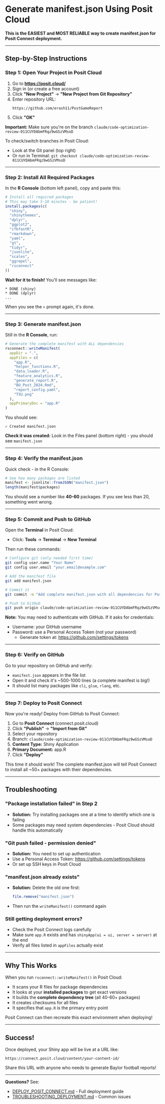 # Generate manifest.json Using Posit Cloud

**This is the EASIEST and MOST RELIABLE way to create manifest.json for Posit Connect deployment.**

---

## Step-by-Step Instructions

### Step 1: Open Your Project in Posit Cloud

1. Go to **https://posit.cloud/**
2. Sign in (or create a free account)
3. Click **"New Project"** → **"New Project from Git Repository"**
4. Enter repository URL:
   ```
   https://github.com/erash11/PostGameReport
   ```
5. Click **"OK"**

**Important:** Make sure you're on the branch `claude/code-optimization-review-011CUYDAbmFRqz9wGSzVMsoD`

To check/switch branches in Posit Cloud:
- Look at the Git panel (top right)
- Or run in Terminal: `git checkout claude/code-optimization-review-011CUYDAbmFRqz9wGSzVMsoD`

---

### Step 2: Install All Required Packages

In the **R Console** (bottom left panel), copy and paste this:

```r
# Install all required packages
# This may take 5-10 minutes - be patient!
install.packages(c(
  "shiny",
  "shinythemes",
  "dplyr",
  "ggplot2",
  "cfbfastR",
  "rmarkdown",
  "yaml",
  "gt",
  "tidyr",
  "jsonlite",
  "scales",
  "ggrepel",
  "rsconnect"
))
```

**Wait for it to finish!** You'll see messages like:
```
* DONE (shiny)
* DONE (dplyr)
...
```

When you see the `>` prompt again, it's done.

---

### Step 3: Generate manifest.json

Still in the **R Console**, run:

```r
# Generate the complete manifest with ALL dependencies
rsconnect::writeManifest(
  appDir = ".",
  appFiles = c(
    "app.R",
    "helper_functions.R",
    "data_loader.R",
    "feature_analytics.R",
    "generate_report.R",
    "BU_Post_2024.Rmd",
    "report_config.yaml",
    "TSU.png"
  ),
  appPrimaryDoc = "app.R"
)
```

You should see:
```
✓ Created manifest.json
```

**Check it was created:** Look in the Files panel (bottom right) - you should see `manifest.json`

---

### Step 4: Verify the manifest.json

Quick check - in the R Console:

```r
# See how many packages are listed
manifest <- jsonlite::fromJSON("manifest.json")
length(manifest$packages)
```

You should see a number like **40-60** packages. If you see less than 20, something went wrong.

---

### Step 5: Commit and Push to GitHub

Open the **Terminal** in Posit Cloud:
- Click: **Tools** → **Terminal** → **New Terminal**

Then run these commands:

```bash
# Configure git (only needed first time)
git config user.name "Your Name"
git config user.email "your.email@example.com"

# Add the manifest file
git add manifest.json

# Commit it
git commit -m "Add complete manifest.json with all dependencies for Posit Connect"

# Push to GitHub
git push origin claude/code-optimization-review-011CUYDAbmFRqz9wGSzVMsoD
```

**Note:** You may need to authenticate with GitHub. If it asks for credentials:
- Username: your GitHub username
- Password: use a Personal Access Token (not your password)
  - Generate token at: https://github.com/settings/tokens

---

### Step 6: Verify on GitHub

Go to your repository on GitHub and verify:
- `manifest.json` appears in the file list
- Open it and check it's ~500-1000 lines (a complete manifest is big!)
- It should list many packages like `cli`, `glue`, `rlang`, etc.

---

### Step 7: Deploy to Posit Connect

Now you're ready! Deploy from GitHub to Posit Connect:

1. Go to **Posit Connect** (connect.posit.cloud)
2. Click **"Publish"** → **"Import from Git"**
3. Select your repository
4. Branch: `claude/code-optimization-review-011CUYDAbmFRqz9wGSzVMsoD`
5. **Content Type:** Shiny Application
6. **Primary Document:** app.R
7. Click **"Deploy"**

This time it should work! The complete manifest.json will tell Posit Connect to install all ~50+ packages with their dependencies.

---

## Troubleshooting

### "Package installation failed" in Step 2
- **Solution:** Try installing packages one at a time to identify which one is failing
- Some packages may need system dependencies - Posit Cloud should handle this automatically

### "Git push failed - permission denied"
- **Solution:** You need to set up authentication
- Use a Personal Access Token: https://github.com/settings/tokens
- Or set up SSH keys in Posit Cloud

### "manifest.json already exists"
- **Solution:** Delete the old one first:
  ```r
  file.remove("manifest.json")
  ```
- Then run the `writeManifest()` command again

### Still getting deployment errors?
- Check the Posit Connect logs carefully
- Make sure `app.R` exists and has `shinyApp(ui = ui, server = server)` at the end
- Verify all files listed in `appFiles` actually exist

---

## Why This Works

When you run `rsconnect::writeManifest()` in Posit Cloud:
- It scans your R files for package dependencies
- It looks at your **installed packages** to get exact versions
- It builds the **complete dependency tree** (all 40-60+ packages)
- It creates checksums for all files
- It specifies that `app.R` is the primary entry point

Posit Connect can then recreate this exact environment when deploying!

---

## Success!

Once deployed, your Shiny app will be live at a URL like:
```
https://connect.posit.cloud/content/your-content-id/
```

Share this URL with anyone who needs to generate Baylor football reports!

---

**Questions?** See:
- [DEPLOY_POSIT_CONNECT.md](DEPLOY_POSIT_CONNECT.md) - Full deployment guide
- [TROUBLESHOOTING_DEPLOYMENT.md](TROUBLESHOOTING_DEPLOYMENT.md) - Common issues

